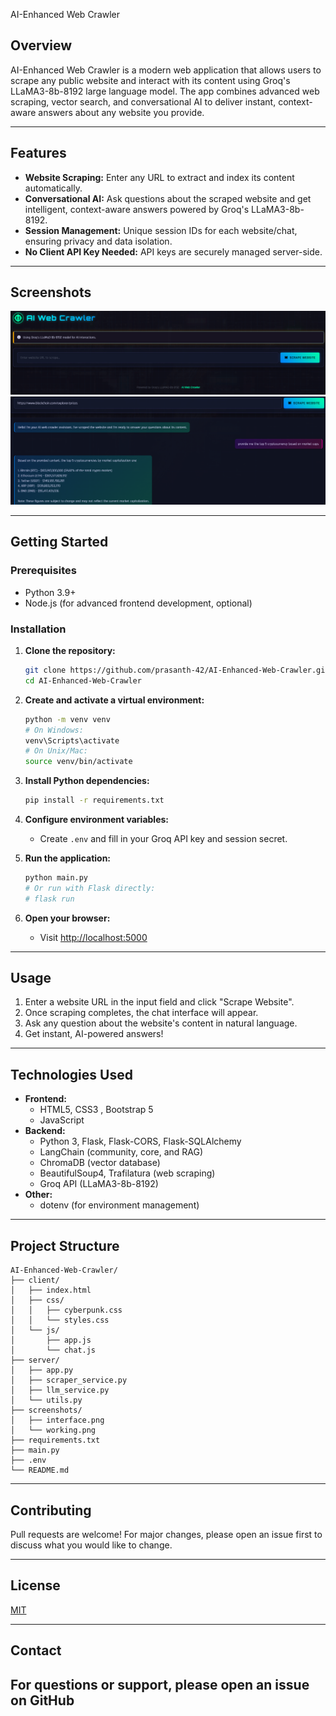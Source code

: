 AI-Enhanced Web Crawler


## Overview
AI-Enhanced Web Crawler is a modern  web application that allows users to scrape any public website and interact with its content using Groq's LLaMA3-8b-8192 large language model. The app combines advanced web scraping, vector search, and conversational AI to deliver instant, context-aware answers about any website you provide.

---

## Features
- **Website Scraping:** Enter any URL to extract and index its content automatically.
- **Conversational AI:** Ask questions about the scraped website and get intelligent, context-aware answers powered by Groq's LLaMA3-8b-8192.
- **Session Management:** Unique session IDs for each website/chat, ensuring privacy and data isolation.
- **No Client API Key Needed:** API keys are securely managed server-side.

---

## Screenshots
![Interface](screenshots/interface.png)
![Working Example](screenshots/working.png)

---

## Getting Started

### Prerequisites
- Python 3.9+
- Node.js (for advanced frontend development, optional)

### Installation
1. **Clone the repository:**
   ```bash
   git clone https://github.com/prasanth-42/AI-Enhanced-Web-Crawler.git
   cd AI-Enhanced-Web-Crawler
   ```
2. **Create and activate a virtual environment:**
   ```bash
   python -m venv venv
   # On Windows:
   venv\Scripts\activate
   # On Unix/Mac:
   source venv/bin/activate
   ```
3. **Install Python dependencies:**
   ```bash
   pip install -r requirements.txt
   ```
4. **Configure environment variables:**
   - Create `.env` and fill in your Groq API key and session secret.
   
5. **Run the application:**
   ```bash
   python main.py
   # Or run with Flask directly:
   # flask run
   ```
6. **Open your browser:**
   - Visit [http://localhost:5000](http://localhost:5000)

---

## Usage
1. Enter a website URL in the input field and click "Scrape Website".
2. Once scraping completes, the chat interface will appear.
3. Ask any question about the website's content in natural language.
4. Get instant, AI-powered answers!

---

## Technologies Used
- **Frontend:**
  - HTML5, CSS3 , Bootstrap 5
  - JavaScript
- **Backend:**
  - Python 3, Flask, Flask-CORS, Flask-SQLAlchemy
  - LangChain (community, core, and RAG)
  - ChromaDB (vector database)
  - BeautifulSoup4, Trafilatura (web scraping)
  - Groq API (LLaMA3-8b-8192)
- **Other:**
  - dotenv (for environment management)

---

## Project Structure
```
AI-Enhanced-Web-Crawler/
├── client/
│   ├── index.html
│   ├── css/
│   │   ├── cyberpunk.css
│   │   └── styles.css
│   └── js/
│       ├── app.js
│       └── chat.js
├── server/
│   ├── app.py
│   ├── scraper_service.py
│   ├── llm_service.py
│   └── utils.py
├── screenshots/
│   ├── interface.png
│   └── working.png
├── requirements.txt
├── main.py
├── .env
└── README.md
```

---

## Contributing
Pull requests are welcome! For major changes, please open an issue first to discuss what you would like to change.

---

## License
[MIT](LICENSE)

---

## Contact
For questions or support, please open an issue on GitHub
---

